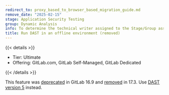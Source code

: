 ```yaml
---
redirect_to: proxy_based_to_browser_based_migration_guide.md
remove_date: "2025-02-15"
stage: Application Security Testing
group: Dynamic Analysis
info: To determine the technical writer assigned to the Stage/Group associated with this page, see https://handbook.gitlab.com/handbook/product/ux/technical-writing/#assignments
title: Run DAST in an offline environment (removed)
---
```


{{< details >}}

- Tier: Ultimate
- Offering: GitLab.com, GitLab Self-Managed, GitLab Dedicated

{{< /details >}}

This feature was [deprecated](https://gitlab.com/gitlab-org/gitlab/-/issues/430966) in GitLab 16.9
and [removed](https://gitlab.com/groups/gitlab-org/-/epics/11986) in 17.3.
Use [DAST version 5](proxy_based_to_browser_based_migration_guide.md) instead.
